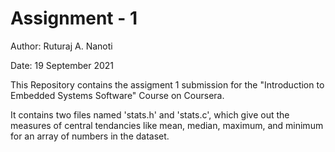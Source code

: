 # Assignment - 1

Author: Ruturaj A. Nanoti

Date: 19 September 2021

This Repository contains the assigment 1 submission for the 
"Introduction to Embedded Systems Software" Course on Coursera.

It contains two files named 'stats.h' and 'stats.c', which give
out the measures of central tendancies like mean, median, maximum,
and minimum for an array of numbers in the dataset.

